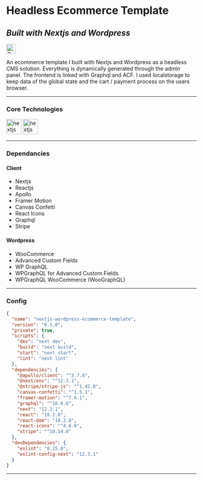 # Headless Ecommerce Template
## _Built with Nextjs and Wordpress_

<p dir="auto"><a href="https://nextjs-wordpress-ecommerce-template.vercel.app/" rel="nofollow"><img src="https://img.shields.io/badge/-Live%20Demo-brightgreen" alt="Go to - Live Site" data-canonical-src="https://img.shields.io/badge/-Live%20Demo-brightgreen" style="max-width: 100%; height: 25px;"></a></p>

An ecommerce template I built with Nextjs and Wordpress as a headless CMS solution. Everything is dynamically generated through the admin panel. The frontend is linked with Graphql and ACF. I used localstorage to keep data of the global state and the cart / payment process on the users browser. 


------------



### Core Technologies
<div>
<img src="https://cdn.jsdelivr.net/gh/devicons/devicon/icons/nextjs/nextjs-original.svg" style="width: 40px; height: 40px; " alt="nextjs wordpress"/>
<img src="https://cdn.jsdelivr.net/gh/devicons/devicon/icons/wordpress/wordpress-plain.svg" style="width: 40px; height: 40px;" alt="nextjs wordpress"/>
</div>




------------



### Dependancies

#### Client
- Nextjs
- Reactjs
- Apollo
- Framer Motion
- Canvas Confetti
- React Icons
- Graphql
- Stripe

#### Wordpress
- WooCommerce
- Advanced Custom Fields
- WP GraphQL
- WPGraphQL for Advanced Custom Fields
- WPGraphQL WooCommerce (WooGraphQL)


------------



### Config

```json
{
  "name": "nextjs-wordpress-ecommerce-template",
  "version": "0.1.0",
  "private": true,
  "scripts": {
    "dev": "next dev",
    "build": "next build",
    "start": "next start",
    "lint": "next lint"
  },
  "dependencies": {
    "@apollo/client": "^3.7.0",
    "@next/env": "^12.3.1",
    "@stripe/stripe-js": "^1.42.0",
    "canvas-confetti": "^1.5.1",
    "framer-motion": "^7.6.1",
    "graphql": "^16.6.0",
    "next": "12.3.1",
    "react": "18.2.0",
    "react-dom": "18.2.0",
    "react-icons": "^4.6.0",
    "stripe": "^10.14.0"
  },
  "devDependencies": {
    "eslint": "8.25.0",
    "eslint-config-next": "12.3.1"
  }
}
```


------------



